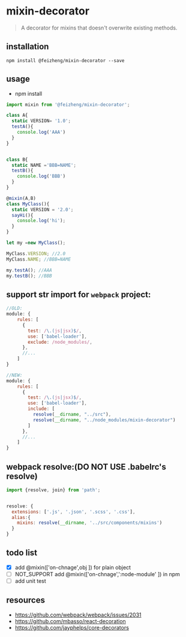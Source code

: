 # mixin-decorator
> A decorator for mixins that doesn&#39;t overwrite existing methods.

## installation
```shell
npm install @feizheng/mixin-decorator --save
```

## usage
- npm install
```javascript
import mixin from '@feizheng/mixin-decorator';

class A{
  static VERSION= '1.0';
  testA(){
    console.log('AAA')
  }
}


class B{
  static NAME ='BBB=NAME';
  testB(){
    console.log('BBB')
  }
}

@mixin(A,B)
class MyClass(){
  static VERSION = '2.0';
  sayHi(){
    console.log('hi');
  }
}

let my =new MyClass();

MyClass.VERSION; //2.0
MyClass.NAME; //BBB=NAME

my.testA(); //AAA
my.testB(); //BBB
```

## support str import for `webpack` project:
```js
//OLD:
module: {
    rules: [
      {
        test: /\.(js|jsx)$/,
        use: ['babel-loader'],
        exclude: /node_modules/,
      },
      //...
    ]
}

//NEW:
module: {
    rules: [
      {
        test: /\.(js|jsx)$/,
        use: ['babel-loader'],
        include: [
          resolve(__dirname, "../src"),
          resolve(__dirname, "../node_modules/mixin-decorator")
        ]
      },
      //...
    ]
}
```

## webpack resolve:(DO NOT USE .babelrc's resolve)
```js
import {resolve, join} from 'path';


resolve: {
  extensions: ['.js', '.json', '.scss', '.css'],
  alias:{
    mixins: resolve(__dirname, '../src/components/mixins')
  }
}
```

## todo list
- [x] add @mixin(['on-chnage',obj ]) for plain object
- [ ] NOT_SUPPORT add @mixin(['on-chnage',':node-module' ]) in npm
- [ ] add unit test

## resources
- https://github.com/webpack/webpack/issues/2031
- https://github.com/mbasso/react-decoration
- https://github.com/jayphelps/core-decorators

